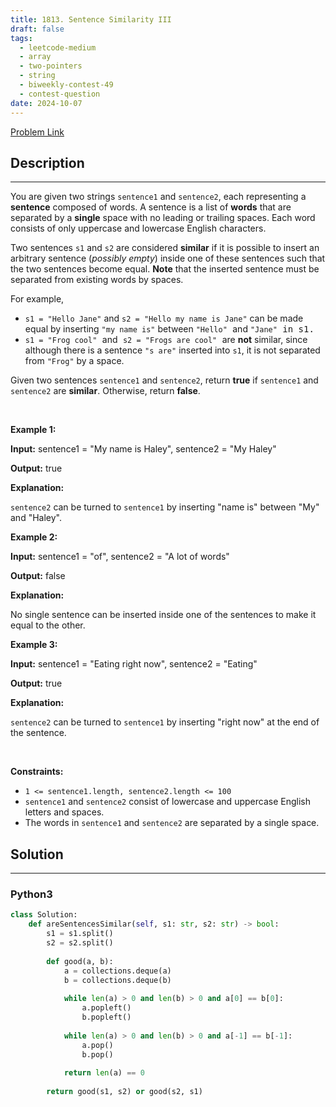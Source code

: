 ```yaml
---
title: 1813. Sentence Similarity III
draft: false
tags: 
  - leetcode-medium
  - array
  - two-pointers
  - string
  - biweekly-contest-49
  - contest-question
date: 2024-10-07
---
```


[Problem Link](https://leetcode.com/problems/sentence-similarity-iii/)

## Description

---
<p>You are given two strings <code>sentence1</code> and <code>sentence2</code>, each representing a <strong>sentence</strong> composed of words. A sentence is a list of <strong>words</strong> that are separated by a <strong>single</strong> space with no leading or trailing spaces. Each word consists of only uppercase and lowercase English characters.</p>

<p>Two sentences <code>s1</code> and <code>s2</code> are considered <strong>similar</strong> if it is possible to insert an arbitrary sentence (<em>possibly empty</em>) inside one of these sentences such that the two sentences become equal. <strong>Note</strong> that the inserted sentence must be separated from existing words by spaces.</p>

<p>For example,</p>

<ul>
	<li><code>s1 = &quot;Hello Jane&quot;</code> and <code>s2 = &quot;Hello my name is Jane&quot;</code> can be made equal by inserting <code>&quot;my name is&quot;</code> between <code>&quot;Hello&quot;</code><font face="monospace"> </font>and <code>&quot;Jane&quot;</code><font face="monospace"> in s1.</font></li>
	<li><font face="monospace"><code>s1 = &quot;Frog cool&quot;</code> </font>and<font face="monospace"> <code>s2 = &quot;Frogs are cool&quot;</code> </font>are <strong>not</strong> similar, since although there is a sentence <code>&quot;s are&quot;</code> inserted into <code>s1</code>, it is not separated from <code>&quot;Frog&quot;</code> by a space.</li>
</ul>

<p>Given two sentences <code>sentence1</code> and <code>sentence2</code>, return <strong>true</strong> if <code>sentence1</code> and <code>sentence2</code> are <strong>similar</strong>. Otherwise, return <strong>false</strong>.</p>

<p>&nbsp;</p>
<p><strong class="example">Example 1:</strong></p>

<div class="example-block">
<p><strong>Input:</strong> <span class="example-io">sentence1 = &quot;My name is Haley&quot;, sentence2 = &quot;My Haley&quot;</span></p>

<p><strong>Output:</strong> <span class="example-io">true</span></p>

<p><strong>Explanation:</strong></p>

<p><code>sentence2</code> can be turned to <code>sentence1</code> by inserting &quot;name is&quot; between &quot;My&quot; and &quot;Haley&quot;.</p>
</div>

<p><strong class="example">Example 2:</strong></p>

<div class="example-block">
<p><strong>Input:</strong> <span class="example-io">sentence1 = &quot;of&quot;, sentence2 = &quot;A lot of words&quot;</span></p>

<p><strong>Output:</strong> <span class="example-io">false</span></p>

<p><strong>Explanation:</strong></p>

<p>No single sentence can be inserted inside one of the sentences to make it equal to the other.</p>
</div>

<p><strong class="example">Example 3:</strong></p>

<div class="example-block">
<p><strong>Input:</strong> <span class="example-io">sentence1 = &quot;Eating right now&quot;, sentence2 = &quot;Eating&quot;</span></p>

<p><strong>Output:</strong> <span class="example-io">true</span></p>

<p><strong>Explanation:</strong></p>

<p><code>sentence2</code> can be turned to <code>sentence1</code> by inserting &quot;right now&quot; at the end of the sentence.</p>
</div>

<p>&nbsp;</p>
<p><strong>Constraints:</strong></p>

<ul>
	<li><code>1 &lt;= sentence1.length, sentence2.length &lt;= 100</code></li>
	<li><code>sentence1</code> and <code>sentence2</code> consist of lowercase and uppercase English letters and spaces.</li>
	<li>The words in <code>sentence1</code> and <code>sentence2</code> are separated by a single space.</li>
</ul>


## Solution

---
### Python3
``` py title='sentence-similarity-iii'
class Solution:
    def areSentencesSimilar(self, s1: str, s2: str) -> bool:
        s1 = s1.split()
        s2 = s2.split()
        
        def good(a, b):
            a = collections.deque(a)
            b = collections.deque(b)
            
            while len(a) > 0 and len(b) > 0 and a[0] == b[0]:
                a.popleft()
                b.popleft()
            
            while len(a) > 0 and len(b) > 0 and a[-1] == b[-1]:
                a.pop()
                b.pop()
            
            return len(a) == 0
        
        return good(s1, s2) or good(s2, s1)
```


